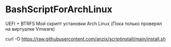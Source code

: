 # BashScriptForArchLinux
UEFI + BTRFS
Мой скрипт установки Arch Linux (Пока только проверял на виртуалке Vmware)


curl -O https://raw.githubusercontent.com/anzix/scriptinstall/main/install.sh
